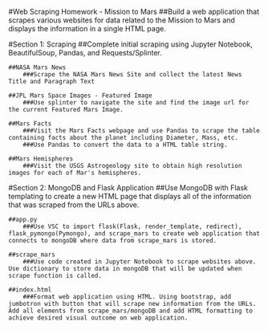 #Web Scraping Homework - Mission to Mars
    ##Build a web application that scrapes various websites for data related to the Mission to Mars and displays the information in a single HTML page.

#Section 1: Scraping
    ##Complete initial scraping using Jupyter Notebook, BeautifulSoup, Pandas, and Requests/Splinter.

    ##NASA Mars News 
        ###Scrape the NASA Mars News Site and collect the latest News Title and Paragraph Text

    ##JPL Mars Space Images - Featured Image
        ###Use splinter to navigate the site and find the image url for the current Featured Mars Image.

    ##Mars Facts
        ###Visit the Mars Facts webpage and use Pandas to scrape the table containing facts about the planet including Diameter, Mass, etc.
        ###Use Pandas to convert the data to a HTML table string.

    ##Mars Hemispheres
        ###Visit the USGS Astrogeology site to obtain high resolution images for each of Mar's hemispheres.

#Section 2: MongoDB and Flask Application
    ##Use MongoDB with Flask templating to create a new HTML page that displays all of the information that was scraped from the URLs above.
        
    ##app.py
        ###Use VSC to import flask(Flask, render_template, redirect), flask_pymongo(Pymongo), and scrape_mars to create web application that connects to mongoDB where data from scrape_mars is stored.

    ##scrape_mars   
        ###Use code created in Jupyter Notebook to scrape websites above. Use dictionary to store data in mongoDB that will be updated when scrape function is called.

    ##index.html 
        ###Format web application using HTML. Using bootstrap, add jumbotron with button that will scrape new information from the URLs. Add all elements from scrape_mars/mongoDB and add HTML formatting to achieve desired visual outcome on web application. 




